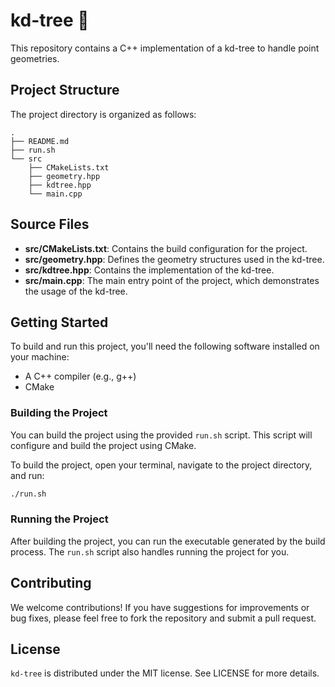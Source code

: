 # kd-tree 🌳

This repository contains a C++ implementation of a kd-tree to handle point geometries.

## Project Structure

The project directory is organized as follows:

```
.
├── README.md
├── run.sh
└── src
    ├── CMakeLists.txt
    ├── geometry.hpp
    ├── kdtree.hpp
    └── main.cpp
```

## Source Files

- **src/CMakeLists.txt**: Contains the build configuration for the project.
- **src/geometry.hpp**: Defines the geometry structures used in the kd-tree.
- **src/kdtree.hpp**: Contains the implementation of the kd-tree.
- **src/main.cpp**: The main entry point of the project, which demonstrates the usage of the kd-tree.

## Getting Started

To build and run this project, you'll need the following software installed on your machine:

- A C++ compiler (e.g., g++)
- CMake

### Building the Project

You can build the project using the provided `run.sh` script. This script will configure and build the project using CMake. 

To build the project, open your terminal, navigate to the project directory, and run:

```sh
./run.sh
```

### Running the Project

After building the project, you can run the executable generated by the build process. The `run.sh` script also handles running the project for you.

## Contributing

We welcome contributions! If you have suggestions for improvements or bug fixes, please feel free to fork the repository and submit a pull request.

## License

`kd-tree` is distributed under the MIT license. See LICENSE for more details.
